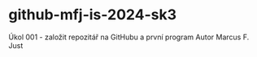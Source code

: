 # github-mfj-is-2024-sk3
Úkol 001 - založit repozitář na GitHubu a první program
Autor Marcus F. Just
